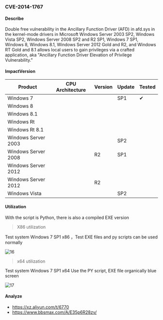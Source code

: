 ### CVE-2014-1767

#### Describe

Double free vulnerability in the Ancillary Function Driver (AFD) in afd.sys in the kernel-mode drivers in Microsoft Windows Server 2003 SP2, Windows Vista SP2, Windows Server 2008 SP2 and R2 SP1, Windows 7 SP1, Windows 8, Windows 8.1, Windows Server 2012 Gold and R2, and Windows RT Gold and 8.1 allows local users to gain privileges via a crafted application, aka "Ancillary Function Driver Elevation of Privilege Vulnerability."


#### ImpactVersion

| Product             | CPU Architecture | Version | Update | Tested             |
| ------------------- | ---------------- | ------- | ------ | ------------------ |
| Windows 7           |                  |         | SP1    | &#10004; |
| Windows 8           |                  |         |        |                    |
| Windows 8.1         |                  |         |        |                    |
| Windows Rt          |                  |         |        |                    |
| Windows Rt 8.1      |                  |         |        |                    |
| Windows Server 2003 |                  |         | SP2    |                    |
| Windows Server 2008 |                  | R2      | SP1    |                    |
| Windows Server 2012 |                  |         |        |                    |
| Windows Server 2012 |                  | R2      |        |                    |
| Windows Vista       |                  |         | SP2    |                    |

#### Utilization

With the script is Python, there is also a compiled EXE version

> X86 utilization

Test system Windows 7 SP1 x86 ，Test EXE files and py scripts can be used normally

![16](https://raw.github.com/Ascotbe/Image/master/Kernelhub/CVE-2014-1767_win7_x86.gif)

> x64 utilization

Test system Windows 7 SP1 x64 Use the PY script, EXE file organically blue screen

![17](https://raw.github.com/Ascotbe/Image/master/Kernelhub/CVE-2014-1767_win7_x64.gif)

#### Analyze
- https://xz.aliyun.com/t/6770
- https://www.bbsmax.com/A/E35p6R28zv/
